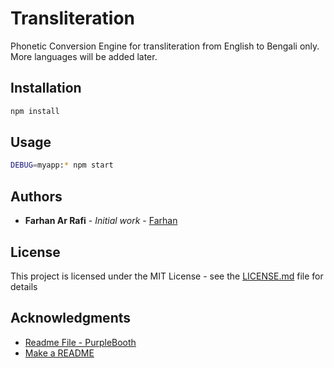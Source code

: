 # Transliteration

Phonetic Conversion Engine for transliteration from English to Bengali only.
More languages will be added later.

## Installation

```bash
npm install
```

## Usage

```bash
DEBUG=myapp:* npm start
```
## Authors

* **Farhan Ar Rafi** - *Initial work* - [Farhan](https://github.com/farhanarrafi)

## License

This project is licensed under the MIT License - see the [LICENSE.md](LICENSE.md) file for details

## Acknowledgments

* [Readme File - PurpleBooth](https://gist.github.com/PurpleBooth/109311bb0361f32d87a2)
* [Make a README](https://www.makeareadme.com/)